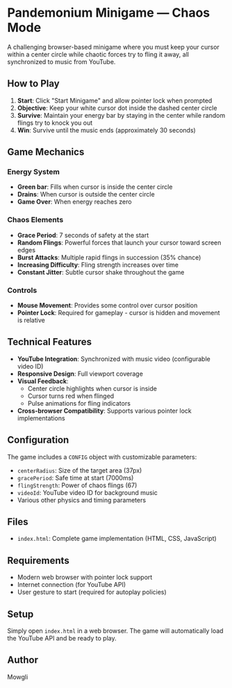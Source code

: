 # Pandemonium Minigame — Chaos Mode

A challenging browser-based minigame where you must keep your cursor within a center circle while chaotic forces try to fling it away, all synchronized to music from YouTube.

## How to Play

1. **Start**: Click "Start Minigame" and allow pointer lock when prompted
2. **Objective**: Keep your white cursor dot inside the dashed center circle
3. **Survive**: Maintain your energy bar by staying in the center while random flings try to knock you out
4. **Win**: Survive until the music ends (approximately 30 seconds)

## Game Mechanics

### Energy System
- **Green bar**: Fills when cursor is inside the center circle
- **Drains**: When cursor is outside the center circle
- **Game Over**: When energy reaches zero

### Chaos Elements
- **Grace Period**: 7 seconds of safety at the start
- **Random Flings**: Powerful forces that launch your cursor toward screen edges
- **Burst Attacks**: Multiple rapid flings in succession (35% chance)
- **Increasing Difficulty**: Fling strength increases over time
- **Constant Jitter**: Subtle cursor shake throughout the game

### Controls
- **Mouse Movement**: Provides some control over cursor position
- **Pointer Lock**: Required for gameplay - cursor is hidden and movement is relative

## Technical Features

- **YouTube Integration**: Synchronized with music video (configurable video ID)
- **Responsive Design**: Full viewport coverage
- **Visual Feedback**:
  - Center circle highlights when cursor is inside
  - Cursor turns red when flinged
  - Pulse animations for fling indicators
- **Cross-browser Compatibility**: Supports various pointer lock implementations

## Configuration

The game includes a `CONFIG` object with customizable parameters:
- `centerRadius`: Size of the target area (37px)
- `gracePeriod`: Safe time at start (7000ms)
- `flingStrength`: Power of chaos flings (67)
- `videoId`: YouTube video ID for background music
- Various other physics and timing parameters

## Files

- `index.html`: Complete game implementation (HTML, CSS, JavaScript)

## Requirements

- Modern web browser with pointer lock support
- Internet connection (for YouTube API)
- User gesture to start (required for autoplay policies)

## Setup

Simply open `index.html` in a web browser. The game will automatically load the YouTube API and be ready to play.

## Author

Mowgli
